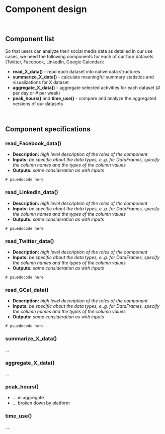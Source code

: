 # Component design

<br>

## Component list

So that users can analyze their social media data as detailed in our use cases, we need the following components for each of our four datasets (Twitter, Facebook, LinkedIn, Google Calendar):

- **read_X_data()** - read each dataset into native data structures
- **summarize_X_data()** - calculate meaningful summary statistics and visualizations for X dataset
- **aggregate_X_data()** - aggregate selected activities for each dataset (# per day or # per week) 
- **peak_hours()** and **time_use()** - compare and analyze the aggregated versions of our datasets

<br>

## Component specifications

### read_Facebook_data()

- **Description:** _high level description of the roles of the component_ 
- **Inputs:** _be specific about the data types, e..g. for DataFrames, specify the column names and the types of the column values_
- **Outputs:** _same consideration as with inputs_

```
# psuedocode here
```

### read_LinkedIn_data()

- **Description:** _high level description of the roles of the component_ 
- **Inputs:** _be specific about the data types, e..g. for DataFrames, specify the column names and the types of the column values_
- **Outputs:** _same consideration as with inputs_

```
# psuedocode here
```

### read_Twitter_data()

- **Description:** _high level description of the roles of the component_ 
- **Inputs:** _be specific about the data types, e..g. for DataFrames, specify the column names and the types of the column values_
- **Outputs:** _same consideration as with inputs_

```
# psuedocode here
```

### read_GCal_data()

- **Description:** _high level description of the roles of the component_ 
- **Inputs:** _be specific about the data types, e..g. for DataFrames, specify the column names and the types of the column values_
- **Outputs:** _same consideration as with inputs_

```
# psuedocode here
```

### summarize_X_data()

...

### aggregate_X_data()

...

### peak_hours()

- ... in aggregate
- ... broken down by platform

### time_use()

...
